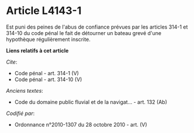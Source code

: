 # Article L4143-1

Est puni des peines de l'abus de confiance prévues par les articles 314-1 et 314-10 du code pénal le fait de détourner un
bateau grevé d'une hypothèque régulièrement inscrite.

**Liens relatifs à cet article**

_Cite_:

  - Code pénal - art. 314-1 (V)
  - Code pénal - art. 314-10 (V)

_Anciens textes_:

  - Code du domaine public fluvial et de la navigat... - art. 132 (Ab)

_Codifié par_:

  - Ordonnance n°2010-1307 du 28 octobre 2010 - art. (V)
